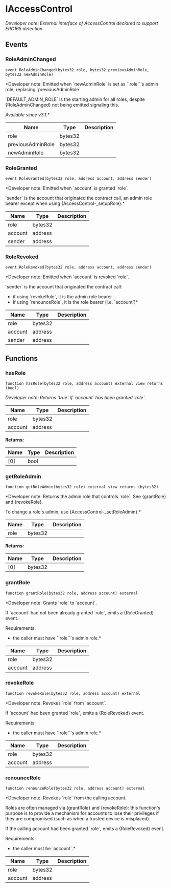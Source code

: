 

# IAccessControl






*Developer note: External interface of AccessControl declared to support ERC165 detection.*


## Events
### RoleAdminChanged

```solidity
event RoleAdminChanged(bytes32 role, bytes32 previousAdminRole, bytes32 newAdminRole)
```



*Developer note: Emitted when &#x60;newAdminRole&#x60; is set as &#x60;&#x60;role&#x60;&#x60;&#x27;s admin role, replacing &#x60;previousAdminRole&#x60;

&#x60;DEFAULT_ADMIN_ROLE&#x60; is the starting admin for all roles, despite
{RoleAdminChanged} not being emitted signaling this.

_Available since v3.1._*

| Name | Type | Description |
| ---- | ---- | ----------- |
| role | bytes32 |  |
| previousAdminRole | bytes32 |  |
| newAdminRole | bytes32 |  |

### RoleGranted

```solidity
event RoleGranted(bytes32 role, address account, address sender)
```



*Developer note: Emitted when &#x60;account&#x60; is granted &#x60;role&#x60;.

&#x60;sender&#x60; is the account that originated the contract call, an admin role
bearer except when using {AccessControl-_setupRole}.*

| Name | Type | Description |
| ---- | ---- | ----------- |
| role | bytes32 |  |
| account | address |  |
| sender | address |  |

### RoleRevoked

```solidity
event RoleRevoked(bytes32 role, address account, address sender)
```



*Developer note: Emitted when &#x60;account&#x60; is revoked &#x60;role&#x60;.

&#x60;sender&#x60; is the account that originated the contract call:
  - if using &#x60;revokeRole&#x60;, it is the admin role bearer
  - if using &#x60;renounceRole&#x60;, it is the role bearer (i.e. &#x60;account&#x60;)*

| Name | Type | Description |
| ---- | ---- | ----------- |
| role | bytes32 |  |
| account | address |  |
| sender | address |  |


## Functions
### hasRole

```solidity
function hasRole(bytes32 role, address account) external view returns (bool)
```



*Developer note: Returns &#x60;true&#x60; if &#x60;account&#x60; has been granted &#x60;role&#x60;.*

| Name | Type | Description |
| ---- | ---- | ----------- |
| role | bytes32 |  |
| account | address |  |

**Returns:**

| Name | Type | Description |
| ---- | ---- | ----------- |
| [0] | bool |  |

### getRoleAdmin

```solidity
function getRoleAdmin(bytes32 role) external view returns (bytes32)
```



*Developer note: Returns the admin role that controls &#x60;role&#x60;. See {grantRole} and
{revokeRole}.

To change a role&#x27;s admin, use {AccessControl-_setRoleAdmin}.*

| Name | Type | Description |
| ---- | ---- | ----------- |
| role | bytes32 |  |

**Returns:**

| Name | Type | Description |
| ---- | ---- | ----------- |
| [0] | bytes32 |  |

### grantRole

```solidity
function grantRole(bytes32 role, address account) external
```



*Developer note: Grants &#x60;role&#x60; to &#x60;account&#x60;.

If &#x60;account&#x60; had not been already granted &#x60;role&#x60;, emits a {RoleGranted}
event.

Requirements:

- the caller must have &#x60;&#x60;role&#x60;&#x60;&#x27;s admin role.*

| Name | Type | Description |
| ---- | ---- | ----------- |
| role | bytes32 |  |
| account | address |  |

### revokeRole

```solidity
function revokeRole(bytes32 role, address account) external
```



*Developer note: Revokes &#x60;role&#x60; from &#x60;account&#x60;.

If &#x60;account&#x60; had been granted &#x60;role&#x60;, emits a {RoleRevoked} event.

Requirements:

- the caller must have &#x60;&#x60;role&#x60;&#x60;&#x27;s admin role.*

| Name | Type | Description |
| ---- | ---- | ----------- |
| role | bytes32 |  |
| account | address |  |

### renounceRole

```solidity
function renounceRole(bytes32 role, address account) external
```



*Developer note: Revokes &#x60;role&#x60; from the calling account.

Roles are often managed via {grantRole} and {revokeRole}: this function&#x27;s
purpose is to provide a mechanism for accounts to lose their privileges
if they are compromised (such as when a trusted device is misplaced).

If the calling account had been granted &#x60;role&#x60;, emits a {RoleRevoked}
event.

Requirements:

- the caller must be &#x60;account&#x60;.*

| Name | Type | Description |
| ---- | ---- | ----------- |
| role | bytes32 |  |
| account | address |  |

